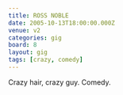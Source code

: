 ```yaml
---
title: ROSS NOBLE
date: 2005-10-13T18:00:00.000Z
venue: v2
categories: gig
board: 8
layout: gig
tags: [crazy, comedy]
---
```

Crazy hair, crazy guy. Comedy.